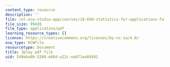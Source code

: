 ```yaml
---
content_type: resource
description: ''
file: /ol-ocw-studio-app/courses/18-650-statistics-for-applications-fall-2016/548eba0b5268e66da22ceab71ea04581_JTbZP0yt9qc.pdf
file_size: 99426
file_type: application/pdf
learning_resource_types: []
license: https://creativecommons.org/licenses/by-nc-sa/4.0/
ocw_type: OCWFile
resourcetype: Document
title: 3play pdf file
uid: 548eba0b-5268-e66d-a22c-eab71ea04581
---
```

